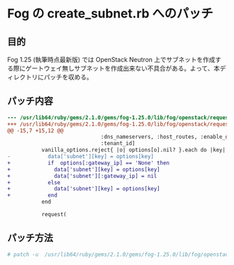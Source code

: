 Fog の create_subnet.rb へのパッチ
====

目的
----

Fog 1.25 (執筆時点最新版) では OpenStack Neutron 上でサブネットを作成する際にゲートウェイ無しサブネットを作成出来ない不具合がある。よって、本ディレクトリにパッチを収める。

パッチ内容
----

```diff
--- /usr/lib64/ruby/gems/2.1.0/gems/fog-1.25.0/lib/fog/openstack/requests/network/create_subnet.rb.org  2014-11-24 13:13:21.003002011 +0000
+++ /usr/lib64/ruby/gems/2.1.0/gems/fog-1.25.0/lib/fog/openstack/requests/network/create_subnet.rb      2014-11-24 13:12:09.965001030 +0000
@@ -15,7 +15,12 @@
                              :dns_nameservers, :host_routes, :enable_dhcp,
                              :tenant_id]
           vanilla_options.reject{ |o| options[o].nil? }.each do |key|
-            data['subnet'][key] = options[key]
+            if  options[:gateway_ip] == 'None' then
+              data['subnet'][key] = options[key]
+              data['subnet'][:gateway_ip] = nil
+            else
+              data['subnet'][key] = options[key]
+            end
           end

           request(
```

パッチ方法
----

```bash
# patch -u  /usr/lib64/ruby/gems/2.1.0/gems/fog-1.25.0/lib/fog/openstack/requests/network/create_subnet.rb < patch
```
